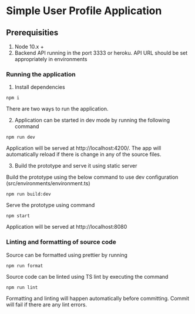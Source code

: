 # Simple User Profile Application

## Prerequisities

1. Node 10.x +
2. Backend API running in the port 3333 or heroku. API URL should be set appropriately in environments

### Running the application

1. Install dependencies

```
npm i
```

There are two ways to run the application.

2. Application can be started in dev mode by running the following command

```
npm run dev
```

Application will be served at http://localhost:4200/. The app will automatically reload if there is change in any of the source files.

3. Build the prototype and serve it using static server

Build the prototype using the below command to use dev configuration (src/environments/environment.ts)

```
npm run build:dev
```

Serve the prototype using command

```
npm start
```

Application will be served at http://localhost:8080

### Linting and formatting of source code

Source can be formatted using prettier by running

```
npm run format
```

Source code can be linted using TS lint by executing the command

```
npm run lint
```

Formatting and linting will happen automatically before committing. Commit will fail if there are any lint errors.
